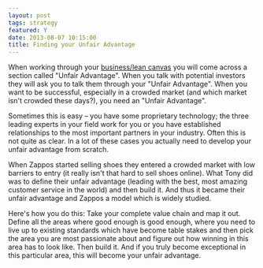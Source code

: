```yaml
---
layout: post
tags: strategy
featured: Y
date: 2013-08-07 10:15:00
title: Finding your Unfair Advantage
---
```

When working through your [business/lean canvas](http://leancanvas.com/) you will come across a section called "Unfair Advantage". When you talk with potential investors they will ask you to talk them through your "Unfair Advantage". When you want to be successful, especially in a crowded market (and which market isn't crowded these days?), you need an "Unfair Advantage".

Sometimes this is easy – you have some proprietary technology; the three leading experts in your field work for you or you have established relationships to the most important partners in your industry. Often this is not quite as clear. In a lot of these cases you actually need to develop your unfair advantage from scratch.

When Zappos started selling shoes they entered a crowded market with low barriers to entry (it really isn't that hard to sell shoes online). What Tony did was to define their unfair advantage (leading with the best, most amazing customer service in the world) and then build it. And thus it became their unfair advantage and Zappos a model which is widely studied.

Here's how you do this: Take your complete value chain and map it out. Define all the areas where good enough is good enough, where you need to live up to existing standards which have become table stakes and then pick the area you are most passionate about and figure out how winning in this area has to look like. Then build it. And if you truly become exceptional in this particular area, this will become your unfair advantage.